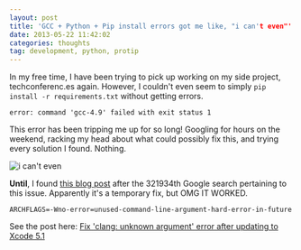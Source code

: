 ```yaml
---
layout: post
title: 'GCC + Python + Pip install errors got me like, "i can't even"'
date: 2013-05-22 11:42:02
categories: thoughts
tag: development, python, protip
---
```


In my free time, I have been trying to pick up working on my side project, techconferenc.es again. However, I 
couldn't even seem to simply `pip install -r requirements.txt` without getting errors.

`error: command 'gcc-4.9' failed with exit status 1`

This error has been tripping me up for so long! Googling for hours on the weekend, racking my head about
what could possibly fix this, and trying every solution I found. Nothing.

![i can't even](http://media.giphy.com/media/12I0zvnRp4Lq92/giphy.gif)

**Until**, I found [this blog post](https://kaspermunck.github.io/2014/03/fixing-clang-error/) after the 321934th Google search pertaining to this issue. Apparently
it's a temporary fix, but OMG IT WORKED.

```
ARCHFLAGS=-Wno-error=unused-command-line-argument-hard-error-in-future
```

See the post here: [Fix 'clang: unknown argument' error after updating to Xcode 5.1](https://kaspermunck.github.io/2014/03/fixing-clang-error/)
